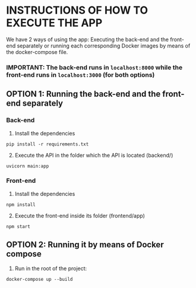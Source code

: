 # INSTRUCTIONS OF HOW TO EXECUTE THE APP

We have 2 ways of using the app: Executing the back-end and the front-end separately or running each corresponding Docker images by means of the docker-compose file.
### IMPORTANT: The back-end runs in `localhost:8000` while the front-end runs in `localhost:3000` (for both options)

## OPTION 1: Running the back-end and the front-end separately

### Back-end

1) Install the dependencies

`pip install -r requirements.txt`

2) Execute the API in the folder which the API is located (backend/)

`uvicorn main:app`

### Front-end

1) Install the dependencies

`npm install`

2) Execute the front-end inside its folder (frontend/app)

`npm start`

## OPTION 2: Running it by means of Docker compose

1) Run in the root of the project:

`docker-compose up --build`

